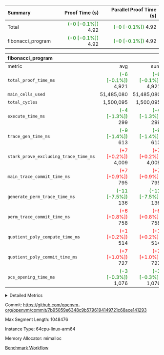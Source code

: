 | Summary | Proof Time (s) | Parallel Proof Time (s) |
|:---|---:|---:|
| Total | <span style='color: green'>(-0 [-0.1%])</span> 4.92 | <span style='color: green'>(-0 [-0.1%])</span> 4.92 |
| fibonacci_program | <span style='color: green'>(-0 [-0.1%])</span> 4.92 | <span style='color: green'>(-0 [-0.1%])</span> 4.92 |


| fibonacci_program |||||
|:---|---:|---:|---:|---:|
|metric|avg|sum|max|min|
| `total_proof_time_ms ` | <span style='color: green'>(-6 [-0.1%])</span> 4,921 | <span style='color: green'>(-6 [-0.1%])</span> 4,921 | <span style='color: green'>(-6 [-0.1%])</span> 4,921 | <span style='color: green'>(-6 [-0.1%])</span> 4,921 |
| `main_cells_used     ` |  51,485,080 |  51,485,080 |  51,485,080 |  51,485,080 |
| `total_cycles        ` |  1,500,095 |  1,500,095 |  1,500,095 |  1,500,095 |
| `execute_time_ms     ` | <span style='color: green'>(-4 [-1.3%])</span> 299 | <span style='color: green'>(-4 [-1.3%])</span> 299 | <span style='color: green'>(-4 [-1.3%])</span> 299 | <span style='color: green'>(-4 [-1.3%])</span> 299 |
| `trace_gen_time_ms   ` | <span style='color: green'>(-9 [-1.4%])</span> 613 | <span style='color: green'>(-9 [-1.4%])</span> 613 | <span style='color: green'>(-9 [-1.4%])</span> 613 | <span style='color: green'>(-9 [-1.4%])</span> 613 |
| `stark_prove_excluding_trace_time_ms` | <span style='color: red'>(+7 [+0.2%])</span> 4,009 | <span style='color: red'>(+7 [+0.2%])</span> 4,009 | <span style='color: red'>(+7 [+0.2%])</span> 4,009 | <span style='color: red'>(+7 [+0.2%])</span> 4,009 |
| `main_trace_commit_time_ms` | <span style='color: red'>(+7 [+0.9%])</span> 795 | <span style='color: red'>(+7 [+0.9%])</span> 795 | <span style='color: red'>(+7 [+0.9%])</span> 795 | <span style='color: red'>(+7 [+0.9%])</span> 795 |
| `generate_perm_trace_time_ms` | <span style='color: green'>(-11 [-7.5%])</span> 136 | <span style='color: green'>(-11 [-7.5%])</span> 136 | <span style='color: green'>(-11 [-7.5%])</span> 136 | <span style='color: green'>(-11 [-7.5%])</span> 136 |
| `perm_trace_commit_time_ms` | <span style='color: red'>(+6 [+0.8%])</span> 758 | <span style='color: red'>(+6 [+0.8%])</span> 758 | <span style='color: red'>(+6 [+0.8%])</span> 758 | <span style='color: red'>(+6 [+0.8%])</span> 758 |
| `quotient_poly_compute_time_ms` | <span style='color: red'>(+1 [+0.2%])</span> 514 | <span style='color: red'>(+1 [+0.2%])</span> 514 | <span style='color: red'>(+1 [+0.2%])</span> 514 | <span style='color: red'>(+1 [+0.2%])</span> 514 |
| `quotient_poly_commit_time_ms` | <span style='color: red'>(+7 [+1.0%])</span> 727 | <span style='color: red'>(+7 [+1.0%])</span> 727 | <span style='color: red'>(+7 [+1.0%])</span> 727 | <span style='color: red'>(+7 [+1.0%])</span> 727 |
| `pcs_opening_time_ms ` | <span style='color: green'>(-3 [-0.3%])</span> 1,076 | <span style='color: green'>(-3 [-0.3%])</span> 1,076 | <span style='color: green'>(-3 [-0.3%])</span> 1,076 | <span style='color: green'>(-3 [-0.3%])</span> 1,076 |



<details>
<summary>Detailed Metrics</summary>

| group | num_segments | keygen_time_ms | commit_exe_time_ms |
| --- | --- | --- | --- |
| fibonacci_program | 1 | 398 | 4 | 

| group | air_name | quotient_deg | interactions | constraints |
| --- | --- | --- | --- | --- |
| fibonacci_program | AccessAdapterAir<16> | 4 | 5 | 11 | 
| fibonacci_program | AccessAdapterAir<2> | 4 | 5 | 11 | 
| fibonacci_program | AccessAdapterAir<32> | 4 | 5 | 11 | 
| fibonacci_program | AccessAdapterAir<4> | 4 | 5 | 11 | 
| fibonacci_program | AccessAdapterAir<64> | 4 | 5 | 11 | 
| fibonacci_program | AccessAdapterAir<8> | 4 | 5 | 11 | 
| fibonacci_program | BitwiseOperationLookupAir<8> | 2 | 2 | 4 | 
| fibonacci_program | MemoryMerkleAir<8> | 4 | 4 | 38 | 
| fibonacci_program | PersistentBoundaryAir<8> | 4 | 3 | 5 | 
| fibonacci_program | PhantomAir | 4 | 3 | 4 | 
| fibonacci_program | Poseidon2PeripheryAir<BabyBearParameters>, 1> | 2 | 1 | 286 | 
| fibonacci_program | ProgramAir | 1 | 1 | 4 | 
| fibonacci_program | RangeTupleCheckerAir<2> | 1 | 1 | 4 | 
| fibonacci_program | Rv32HintStoreAir | 4 | 19 | 21 | 
| fibonacci_program | VariableRangeCheckerAir | 1 | 1 | 4 | 
| fibonacci_program | VmAirWrapper<Rv32BaseAluAdapterAir, BaseAluCoreAir<4, 8> | 4 | 19 | 30 | 
| fibonacci_program | VmAirWrapper<Rv32BaseAluAdapterAir, LessThanCoreAir<4, 8> | 4 | 17 | 35 | 
| fibonacci_program | VmAirWrapper<Rv32BaseAluAdapterAir, ShiftCoreAir<4, 8> | 4 | 23 | 84 | 
| fibonacci_program | VmAirWrapper<Rv32BranchAdapterAir, BranchEqualCoreAir<4> | 4 | 11 | 17 | 
| fibonacci_program | VmAirWrapper<Rv32BranchAdapterAir, BranchLessThanCoreAir<4, 8> | 4 | 13 | 32 | 
| fibonacci_program | VmAirWrapper<Rv32CondRdWriteAdapterAir, Rv32JalLuiCoreAir> | 4 | 10 | 15 | 
| fibonacci_program | VmAirWrapper<Rv32JalrAdapterAir, Rv32JalrCoreAir> | 4 | 16 | 16 | 
| fibonacci_program | VmAirWrapper<Rv32LoadStoreAdapterAir, LoadSignExtendCoreAir<4, 8> | 4 | 18 | 21 | 
| fibonacci_program | VmAirWrapper<Rv32LoadStoreAdapterAir, LoadStoreCoreAir<4> | 4 | 17 | 27 | 
| fibonacci_program | VmAirWrapper<Rv32MultAdapterAir, DivRemCoreAir<4, 8> | 4 | 25 | 72 | 
| fibonacci_program | VmAirWrapper<Rv32MultAdapterAir, MulHCoreAir<4, 8> | 4 | 24 | 23 | 
| fibonacci_program | VmAirWrapper<Rv32MultAdapterAir, MultiplicationCoreAir<4, 8> | 4 | 19 | 13 | 
| fibonacci_program | VmAirWrapper<Rv32RdWriteAdapterAir, Rv32AuipcCoreAir> | 4 | 11 | 12 | 
| fibonacci_program | VmConnectorAir | 4 | 3 | 8 | 

| group | air_name | segment | rows | prep_cols | perm_cols | main_cols | cells |
| --- | --- | --- | --- | --- | --- | --- | --- |
| fibonacci_program | AccessAdapterAir<8> | 0 | 32 |  | 12 | 17 | 928 | 
| fibonacci_program | BitwiseOperationLookupAir<8> | 0 | 65,536 | 3 | 8 | 2 | 655,360 | 
| fibonacci_program | MemoryMerkleAir<8> | 0 | 256 |  | 12 | 32 | 11,264 | 
| fibonacci_program | PersistentBoundaryAir<8> | 0 | 32 |  | 8 | 20 | 896 | 
| fibonacci_program | PhantomAir | 0 | 2 |  | 8 | 6 | 28 | 
| fibonacci_program | Poseidon2PeripheryAir<BabyBearParameters>, 1> | 0 | 256 |  | 8 | 300 | 78,848 | 
| fibonacci_program | ProgramAir | 0 | 4,096 |  | 8 | 10 | 73,728 | 
| fibonacci_program | RangeTupleCheckerAir<2> | 0 | 524,288 | 2 | 8 | 1 | 4,718,592 | 
| fibonacci_program | Rv32HintStoreAir | 0 | 4 |  | 24 | 32 | 224 | 
| fibonacci_program | VariableRangeCheckerAir | 0 | 262,144 | 2 | 8 | 1 | 2,359,296 | 
| fibonacci_program | VmAirWrapper<Rv32BaseAluAdapterAir, BaseAluCoreAir<4, 8> | 0 | 1,048,576 |  | 28 | 36 | 67,108,864 | 
| fibonacci_program | VmAirWrapper<Rv32BaseAluAdapterAir, LessThanCoreAir<4, 8> | 0 | 524,288 |  | 24 | 37 | 31,981,568 | 
| fibonacci_program | VmAirWrapper<Rv32BranchAdapterAir, BranchEqualCoreAir<4> | 0 | 262,144 |  | 16 | 26 | 11,010,048 | 
| fibonacci_program | VmAirWrapper<Rv32BranchAdapterAir, BranchLessThanCoreAir<4, 8> | 0 | 4 |  | 20 | 32 | 208 | 
| fibonacci_program | VmAirWrapper<Rv32CondRdWriteAdapterAir, Rv32JalLuiCoreAir> | 0 | 131,072 |  | 16 | 18 | 4,456,448 | 
| fibonacci_program | VmAirWrapper<Rv32JalrAdapterAir, Rv32JalrCoreAir> | 0 | 16 |  | 20 | 28 | 768 | 
| fibonacci_program | VmAirWrapper<Rv32LoadStoreAdapterAir, LoadStoreCoreAir<4> | 0 | 16 |  | 28 | 40 | 1,088 | 
| fibonacci_program | VmAirWrapper<Rv32RdWriteAdapterAir, Rv32AuipcCoreAir> | 0 | 8 |  | 16 | 21 | 296 | 
| fibonacci_program | VmConnectorAir | 0 | 2 | 1 | 8 | 4 | 24 | 

| group | segment | trace_gen_time_ms | total_proof_time_ms | total_cycles | total_cells | stark_prove_excluding_trace_time_ms | quotient_poly_compute_time_ms | quotient_poly_commit_time_ms | perm_trace_commit_time_ms | pcs_opening_time_ms | main_trace_commit_time_ms | main_cells_used | generate_perm_trace_time_ms | execute_time_ms |
| --- | --- | --- | --- | --- | --- | --- | --- | --- | --- | --- | --- | --- | --- | --- |
| fibonacci_program | 0 | 613 | 4,921 | 1,500,095 | 122,458,476 | 4,009 | 514 | 727 | 758 | 1,076 | 795 | 51,485,080 | 136 | 299 | 

</details>


Commit: https://github.com/openvm-org/openvm/commit/7b95059e6348c9b5796194149721c68ace141293

Max Segment Length: 1048476

Instance Type: 64cpu-linux-arm64

Memory Allocator: mimalloc

[Benchmark Workflow](https://github.com/openvm-org/openvm/actions/runs/13380961002)
